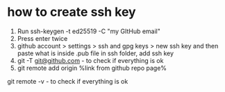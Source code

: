 # how to create ssh key

1. Run ssh-keygen -t ed25519 -C "my GItHub email"
2. Press enter twice
3. github account > settings > ssh and gpg keys > new ssh key and then paste what is inside .pub file in ssh folder, add ssh key
4. git -T git@github.com - to check if everything is ok 
5. git remote add origin %link from github repo page%

git remote -v - to check if everything is ok
